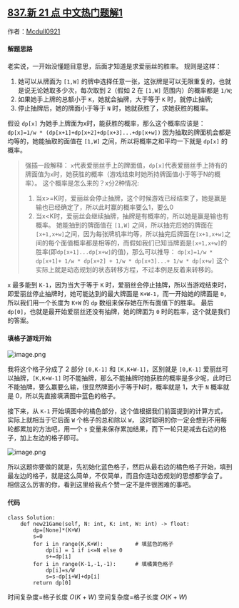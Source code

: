 ## [837.新 21 点 中文热门题解1](https://leetcode.cn/problems/new-21-game/solutions/100000/huan-you-bi-zhe-geng-jian-dan-de-ti-jie-ma-tian-ge)

作者：[Mcdull0921](https://leetcode.cn/u/Mcdull0921)
#### 解题思路
老实说，一开始没懂题目意思，后面才知道是求爱丽丝的胜率。
规则是这样：
1. 她可以从牌面为 `[1,W]` 的牌中选择任意一张，这张牌是可以无限重复的，也就是说无论她取多少次，每次取到 2（假如 2 在 `[1,W]` 范围内）的概率都是 `1/W`;
2. 如果她手上牌的总额小于 `K`，她就会抽牌，大于等于 `K` 时，就停止抽牌;
3. 停止抽牌后，她的牌面小于等于 `N` 时，她就获胜了，求她获胜的概率。

假设 `dp[x]` 为她手上牌面为x时，能获胜的概率，那么这个概率应该是：
`dp[x]=1/w * (dp[x+1]+dp[x+2]+dp[x+3]...+dp[x+w])`
因为抽取的牌面机会都是均等的，她能抽取的面值在 `[1,W]` 之间，所以将概率之和平均一下就是 `dp[x]` 的概率。
> 强插一段解释：
> `x`代表爱丽丝手上的牌面值，`dp[x]`代表爱丽丝手上持有的牌面值为`x`时，她获胜的概率（游戏结束时她所持牌面值小于等于N的概率）。
> 这个概率是怎么来的？x分2种情况:
> 1. 当x>=K时，爱丽丝会停止抽牌，这个时候游戏已经结束了，她是赢是输也已经确定了，所以此时赢的概率要么1，要么0
> 2. 当x<K时，爱丽丝会继续抽牌，抽牌是有概率的，所以她是赢是输也有概率。
> 她能抽到的牌面值在 `[1,W]` 之间，所以抽完后她的牌面在`[x+1,x+w]`之间，因为每张牌机率均等，所以抽完后牌面在`[x+1,x+w]`之间的每个面值概率都是相等的，而假如我们已知当牌面是`[x+1,x+w]`的胜率(即`dp[x+1]...dp[x+w]`的值)，那么可以推导：
> `dp[x]=1/w * dp[x+1]+ 1/w * dp[x+2] + 1/w * dp[x+3]...+ 1/w * dp[x+w]`
> 这个实际上就是动态规划的状态转移方程，不过本例是反着来转移的。

`x` 最多能到 `K-1`，因为当大于等于 `K` 时，爱丽丝会停止抽牌，所以当游戏结束时，即爱丽丝停止抽牌时，她可能达到的最大牌面是 `K+W-1`，而一开始她的牌面是 `0`，所以我们用一个长度为 `K+W` 的 `dp` 数组来保存她在所有面值下的胜率。
最后 `dp[0]`，也就是最开始爱丽丝还没有抽牌，她的牌面为 `0` 时的胜率，这个就是我们的答案。

#### 填格子游戏开始

![image.png](https://pic.leetcode-cn.com/c8ea4dd9a6e8a03323674d1da11fa6f940535b1c700ee9e3d013ea54b30cab8a-image.png)

我将这个格子分成了 2 部分 `[0,K-1]` 和 `[K,K+W-1]`，区别就是 `[0,K-1]` 爱丽丝可以抽牌，`[K,K+W-1]` 时不能抽牌，那么不能抽牌时她获胜的概率是多少呢，此时已不能抽牌，要么赢要么输，很显然牌面小于等于N时，概率就是 1，大于 `N` 概率就是 0，所以先直接填满图中蓝色的格子。

接下来，从 `K-1` 开始填图中的橘色部分，这个值根据我们前面提到的计算方式，实际上就相当于它后面 `W` 个格子的总和除以 `W`，
这时聪明的你一定会想到不用每轮都累加的方法吧，用一个 `s` 变量来保存累加结果，而下一轮只是减去右边的格子，加上左边的格子即可。

![image.png](https://pic.leetcode-cn.com/e8a044339602f6f2e86ddefa320f7d4d90ad626d9af5c76da926cb0c9356b555-image.png)

所以这题你要做的就是，先初始化蓝色格子，然后从最右边的橘色格子开始，填到最左边的格子，就是这么简单，不仅简单，而且你连动态规划的思想都学会了。
相信这么厉害的你，看到这里给我点个赞一定不是件很困难的事吧。

#### 代码

```Python3 []
class Solution:
    def new21Game(self, N: int, K: int, W: int) -> float:
        dp=[None]*(K+W)
        s=0
        for i in range(K,K+W):          # 填蓝色的格子
            dp[i] = 1 if i<=N else 0
            s+=dp[i]
        for i in range(K-1,-1,-1):      # 填橘黄色格子
            dp[i]=s/W
            s=s-dp[i+W]+dp[i]
        return dp[0]
```

时间复杂度=格子长度 $O(K+W)$
空间复杂度=格子长度 $O(K+W)$